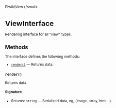 <small>Piwik\View\</small>

ViewInterface
=============

Rendering interface for all "view" types.

Methods
-------

The interface defines the following methods:

- [`render()`](#render) &mdash; Returns data.

<a name="render" id="render"></a>
<a name="render" id="render"></a>
### `render()`

Returns data.

#### Signature


- *Returns:*  `string` &mdash;
    Serialized data, eg, (image, array, html...).

